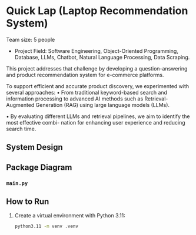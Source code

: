 # Quick Lap (Laptop Recommendation System)

Team size: 5 people

- Project Field: Software Engineering, Object-Oriented Programming, Database, LLMs, Chatbot, Natural Language Processing, Data Scraping.

This project addresses that challenge by developing a question-answering and product recommendation system for e-commerce platforms.

To support efficient and accurate product discovery, we experimented with several approaches:
• From traditional keyword-based search and information processing to advanced AI methods such
as Retrieval-Augmented Generation (RAG) using large language models (LLMs).

• By evaluating different LLMs and retrieval pipelines, we aim to identify the most effective combi-
nation for enhancing user experience and reducing search time.

## System Design



## Package Diagram

### `main.py`

## How to Run

1. Create a virtual environment with Python 3.11:
   ```bash
   python3.11 -m venv .venv
   ```
